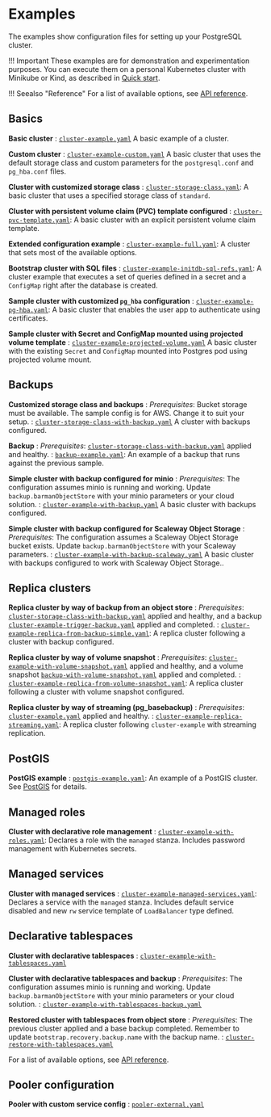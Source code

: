 # Examples

The examples show configuration files for setting up
your PostgreSQL cluster.

!!! Important
    These examples are for demonstration and experimentation
    purposes. You can execute them on a personal Kubernetes cluster with Minikube
    or Kind, as described in [Quick start](quickstart.md).

!!! Seealso "Reference"
    For a list of available options, see [API reference](cloudnative-pg.v1.md).

## Basics

**Basic cluster**
:  [`cluster-example.yaml`](samples/cluster-example.yaml)
   A basic example of a cluster.

**Custom cluster**
:  [`cluster-example-custom.yaml`](samples/cluster-example-custom.yaml)
   A basic cluster that uses the default storage class and custom parameters for
   the `postgresql.conf` and `pg_hba.conf` files.

**Cluster with customized storage class**
: [`cluster-storage-class.yaml`](samples/cluster-storage-class.yaml):
   A basic cluster that uses a specified storage class of `standard`.

**Cluster with persistent volume claim (PVC) template configured**
: [`cluster-pvc-template.yaml`](samples/cluster-pvc-template.yaml):
   A basic cluster with an explicit persistent volume claim template.

**Extended configuration example**
: [`cluster-example-full.yaml`](samples/cluster-example-full.yaml):
   A cluster that sets most of the available options.

**Bootstrap cluster with SQL files**
: [`cluster-example-initdb-sql-refs.yaml`](samples/cluster-example-initdb-sql-refs.yaml):
   A cluster example that executes a set of queries defined in a secret and a
   `ConfigMap` right after the database is created.

**Sample cluster with customized `pg_hba` configuration**
: [`cluster-example-pg-hba.yaml`](samples/cluster-example-pg-hba.yaml):
  A basic cluster that enables the user app to authenticate using certificates.

**Sample cluster with Secret and ConfigMap mounted using projected volume template**
: [`cluster-example-projected-volume.yaml`](samples/cluster-example-projected-volume.yaml)
  A basic cluster with the existing `Secret` and `ConfigMap` mounted into Postgres
  pod using projected volume mount.

## Backups

**Customized storage class and backups**
:   *Prerequisites*: Bucket storage must be available. The sample config is for AWS.
    Change it to suit your setup.
: [`cluster-storage-class-with-backup.yaml`](samples/cluster-storage-class-with-backup.yaml) 
   A cluster with backups configured.

**Backup**
:   *Prerequisites*: [`cluster-storage-class-with-backup.yaml`](samples/cluster-storage-class-with-backup.yaml)
    applied and healthy.
: [`backup-example.yaml`](samples/backup-example.yaml):
  An example of a backup that runs against the previous sample.

**Simple cluster with backup configured for minio**
:   *Prerequisites*: The configuration assumes minio is running and working.
    Update `backup.barmanObjectStore` with your minio parameters or your cloud solution.
:  [`cluster-example-with-backup.yaml`](samples/cluster-example-with-backup.yaml)
   A basic cluster with backups configured.

**Simple cluster with backup configured for Scaleway Object Storage**
:   *Prerequisites*: The configuration assumes a Scaleway Object Storage bucket exists.
    Update `backup.barmanObjectStore` with your Scaleway parameters.
:  [`cluster-example-with-backup-scaleway.yaml`](samples/cluster-example-with-backup-scaleway.yaml)
   A basic cluster with backups configured to work with Scaleway Object Storage..

## Replica clusters

**Replica cluster by way of backup from an object store**
:   *Prerequisites*:
    [`cluster-storage-class-with-backup.yaml`](samples/cluster-storage-class-with-backup.yaml)
    applied and healthy, and a backup
    [`cluster-example-trigger-backup.yaml`](samples/cluster-example-trigger-backup.yaml)
    applied and completed.
: [`cluster-example-replica-from-backup-simple.yaml`](samples/cluster-example-replica-from-backup-simple.yaml):
   A replica cluster following a cluster with backup configured.

**Replica cluster by way of volume snapshot**
:   *Prerequisites*:
    [`cluster-example-with-volume-snapshot.yaml`](samples/cluster-example-with-volume-snapshot.yaml)
    applied and healthy, and a volume snapshot
    [`backup-with-volume-snapshot.yaml`](samples/backup-with-volume-snapshot.yaml)
    applied and completed.
: [`cluster-example-replica-from-volume-snapshot.yaml`](samples/cluster-example-replica-from-volume-snapshot.yaml):
   A replica cluster following a cluster with volume snapshot configured.

**Replica cluster by way of streaming (pg_basebackup)**
:   *Prerequisites*: [`cluster-example.yaml`](samples/cluster-example.yaml)
    applied and healthy.
:   [`cluster-example-replica-streaming.yaml`](samples/cluster-example-replica-streaming.yaml): 
   A replica cluster following `cluster-example` with streaming replication.

## PostGIS

**PostGIS example**
: [`postgis-example.yaml`](samples/postgis-example.yaml):
   An example of a PostGIS cluster. See [PostGIS](postgis.md) for details.

## Managed roles

**Cluster with declarative role management**
: [`cluster-example-with-roles.yaml`](samples/cluster-example-with-roles.yaml):
  Declares a role with the `managed` stanza. Includes password management with
  Kubernetes secrets.

## Managed services

**Cluster with managed services**
: [`cluster-example-managed-services.yaml`](samples/cluster-example-managed-services.yaml):
  Declares a service with the `managed` stanza. Includes default service disabled and new
  `rw` service template of `LoadBalancer` type defined.

## Declarative tablespaces

**Cluster with declarative tablespaces**
: [`cluster-example-with-tablespaces.yaml`](samples/cluster-example-with-tablespaces.yaml)

**Cluster with declarative tablespaces and backup**
: *Prerequisites*: The configuration assumes minio is running and working.
    Update `backup.barmanObjectStore` with your minio parameters or your cloud solution.
: [`cluster-example-with-tablespaces-backup.yaml`](samples/cluster-example-with-tablespaces-backup.yaml)

**Restored cluster with tablespaces from object store**
: *Prerequisites*: The previous cluster applied and a base backup completed.
    Remember to update `bootstrap.recovery.backup.name` with the backup name.
: [`cluster-restore-with-tablespaces.yaml`](samples/cluster-restore-with-tablespaces.yaml)

For a list of available options, see [API reference](cloudnative-pg.v1.md).

## Pooler configuration

**Pooler with custom service config**
: [`pooler-external.yaml`](samples/pooler-external.yaml)
